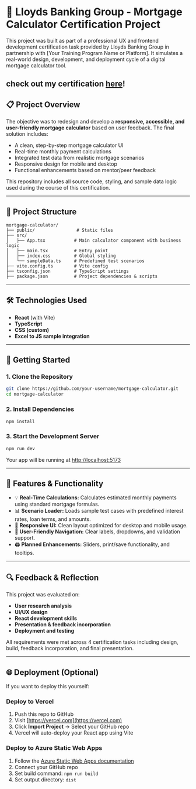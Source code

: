 
# 🏡 Lloyds Banking Group - Mortgage Calculator Certification Project

This project was built as part of a professional UX and frontend development certification task provided by Lloyds Banking Group in partnership with [Your Training Program Name or Platform]. It simulates a real-world design, development, and deployment cycle of a digital mortgage calculator tool.

## check out my certification [here](https://forage-uploads-prod.s3.amazonaws.com/completion-certificates/Zbnc2o4ok6kD2NEXx/8AFfeg9k5udSCu6r5_Zbnc2o4ok6kD2NEXx_mGKMFkWbvxWi5DcWt_1751087444351_completion_certificate.pdf)!

## 📋 Project Overview

The objective was to redesign and develop a **responsive, accessible, and user-friendly mortgage calculator** based on user feedback. The final solution includes:

- A clean, step-by-step mortgage calculator UI
- Real-time monthly payment calculations
- Integrated test data from realistic mortgage scenarios
- Responsive design for mobile and desktop
- Functional enhancements based on mentor/peer feedback

This repository includes all source code, styling, and sample data logic used during the course of this certification.

---

## 📂 Project Structure

```
mortgage-calculator/
├── public/                # Static files
├── src/
│   ├── App.tsx           # Main calculator component with business logic
│   ├── main.tsx          # Entry point
│   ├── index.css         # Global styling
│   └── sampleData.ts     # Predefined test scenarios
├── vite.config.ts        # Vite config
├── tsconfig.json         # TypeScript settings
├── package.json          # Project dependencies & scripts
```

---

## 🛠 Technologies Used

- **React** (with Vite)
- **TypeScript**
- **CSS (custom)**
- **Excel to JS sample integration**

---

## 🚀 Getting Started

### 1. Clone the Repository

```bash
git clone https://github.com/your-username/mortgage-calculator.git
cd mortgage-calculator
```

### 2. Install Dependencies

```bash
npm install
```

### 3. Start the Development Server

```bash
npm run dev
```

Your app will be running at [http://localhost:5173](http://localhost:5173)

---

## 🧪 Features & Functionality

- 💡 **Real-Time Calculations:** Calculates estimated monthly payments using standard mortgage formulas.
- 📊 **Scenario Loader:** Loads sample test cases with predefined interest rates, loan terms, and amounts.
- 📱 **Responsive UI:** Clean layout optimized for desktop and mobile usage.
- 🧭 **User-Friendly Navigation:** Clear labels, dropdowns, and validation support.
- 🖨️ **Planned Enhancements:** Sliders, print/save functionality, and tooltips.

---

## 🔍 Feedback & Reflection

This project was evaluated on:

- **User research analysis**
- **UI/UX design**
- **React development skills**
- **Presentation & feedback incorporation**
- **Deployment and testing**

All requirements were met across 4 certification tasks including design, build, feedback incorporation, and final presentation.

---

## 🌐 Deployment (Optional)

If you want to deploy this yourself:

### Deploy to Vercel
1. Push this repo to GitHub
2. Visit [https://vercel.com](https://vercel.com)
3. Click **Import Project** → Select your GitHub repo
4. Vercel will auto-deploy your React app using Vite

### Deploy to Azure Static Web Apps
1. Follow the [Azure Static Web Apps documentation](https://learn.microsoft.com/en-us/azure/static-web-apps/)
2. Connect your GitHub repo
3. Set build command: `npm run build`
4. Set output directory: `dist`
